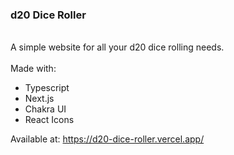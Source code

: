 ### d20 Dice Roller

\
A simple website for all your d20 dice rolling needs.
\
\
Made with:

- Typescript
- Next.js
- Chakra UI
- React Icons

Available at: https://d20-dice-roller.vercel.app/
